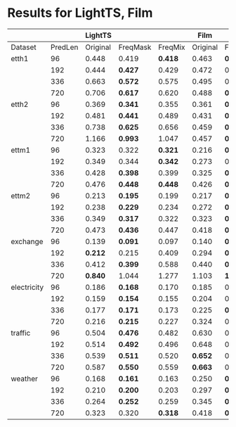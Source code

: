 # Results for LightTS, Film

|             |         | LightTS   |           |           | Film      |           |           |
|-------------|---------|-----------|-----------|-----------|-----------|-----------|-----------|
| Dataset     | PredLen | Original  | FreqMask  | FreqMix   | Original  | FreqMask  | FreqMix   |
| etth1       |      96 |     0.448 |     0.419 | **0.418** |     0.463 | **0.451** |     0.453 |
|             |     192 |     0.444 | **0.427** |     0.429 |     0.472 |     0.465 | **0.459** |
|             |     336 |     0.663 | **0.572** |     0.575 |     0.495 |     0.492 | **0.485** |
|             |     720 |     0.706 | **0.617** |     0.620 |     0.488 | **0.484** |     0.495 |
| etth2       |      96 |     0.369 | **0.341** |     0.355 |     0.361 | **0.349** |     0.354 |
|             |     192 |     0.481 | **0.441** |     0.489 |     0.431 | **0.420** |     0.428 |
|             |     336 |     0.738 | **0.625** |     0.656 |     0.459 | **0.448** |     0.455 |
|             |     720 |     1.166 | **0.993** |     1.047 |     0.457 | **0.443** |     0.455 |
| ettm1       |      96 |     0.323 |     0.322 | **0.321** |     0.216 | **0.212** |     0.212 |
|             |     192 |     0.349 |     0.344 | **0.342** |     0.273 |     0.270 | **0.270** |
|             |     336 |     0.428 | **0.398** |     0.399 |     0.325 | **0.317** |     0.318 |
|             |     720 |     0.476 | **0.448** | **0.448** |     0.426 | **0.414** |     0.414 |
| ettm2       |      96 |     0.213 | **0.195** |     0.199 |     0.217 | **0.210** |     0.212 |
|             |     192 |     0.238 | **0.229** |     0.234 |     0.272 | **0.268** |     0.271 |
|             |     336 |     0.349 | **0.317** |     0.322 |     0.323 | **0.316** |     0.318 |
|             |     720 |     0.473 | **0.436** |     0.447 |     0.418 | **0.413** |     0.416 |
| exchange    |      96 |     0.139 | **0.091** |     0.097 |     0.140 | **0.139** |     0.140 |
|             |     192 | **0.212** |     0.215 |     0.409 |     0.294 | **0.288** |     0.293 |
|             |     336 |     0.412 | **0.399** |     0.588 |     0.440 | **0.436** |     0.439 |
|             |     720 | **0.840** |     1.044 |     1.277 |     1.103 | **1.091** |     1.108 |
| electricity |      96 |     0.186 | **0.168** |     0.170 |     0.185 |     0.185 | **0.184** |
|             |     192 |     0.159 | **0.154** |     0.155 |     0.204 |     0.208 | **0.204** |
|             |     336 |     0.177 | **0.171** |     0.173 |     0.225 | **0.223** |     0.225 |
|             |     720 |     0.216 | **0.215** |     0.227 |     0.324 |     0.304 | **0.295** |
| traffic     |      96 |     0.504 | **0.476** |     0.482 |     0.630 |     0.627 | **0.621** |
|             |     192 |     0.514 | **0.492** |     0.496 |     0.648 |     0.647 | **0.639** |
|             |     336 |     0.539 | **0.511** |     0.520 | **0.652** |     0.655 |     0.655 |
|             |     720 |     0.587 | **0.550** |     0.559 | **0.663** |     0.666 |     0.667 |
| weather     |      96 |     0.168 | **0.161** |     0.163 |     0.250 | **0.218** |     0.245 |
|             |     192 |     0.210 | **0.200** |     0.203 |     0.297 | **0.277** |     0.296 |
|             |     336 |     0.264 | **0.252** |     0.259 |     0.345 | **0.323** |     0.350 |
|             |     720 |     0.323 |     0.320 | **0.318** |     0.418 | **0.387** |     0.390 |
